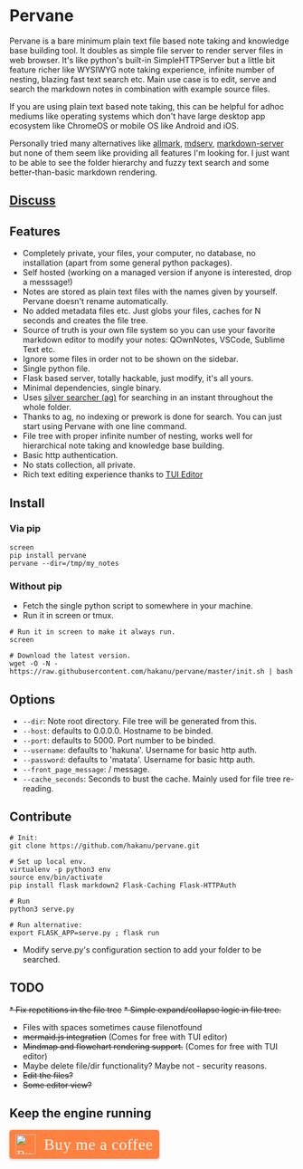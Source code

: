 # Pervane

Pervane is a bare minimum plain text file based note taking and knowledge base building tool.
It doubles as simple file server to render server files in web browser.
It's like python's built-in SimpleHTTPServer but a little bit feature richer like WYSIWYG note taking experience, infinite number of nesting, blazing fast text search etc.
Main use case is to edit, serve and search the markdown notes in combination with example source files.

If you are using plain text based note taking, this can be helpful for adhoc mediums like operating systems which don't have large desktop app ecosystem like ChromeOS or mobile OS like Android and iOS.

Personally tried many alternatives like [allmark](https://github.com/andreaskoch/allmark), [mdserv](https://www.npmjs.com/package/markserv), [markdown-server](https://pypi.org/project/markdown-server/) but none of them seem like providing all features I'm looking for. I just want to be able to see the folder hierarchy and fuzzy text search and some better-than-basic markdown rendering.

## [Discuss](https://reddit.com/r/pervane/)

## Features

* Completely private, your files, your computer, no database, no installation (apart from some general python packages).
* Self hosted (working on a managed version if anyone is interested, drop a messsage!)
* Notes are stored as plain text files with the names given by yourself. Pervane doesn't rename automatically.
* No added metadata files etc. Just globs your files, caches for N seconds and creates the file tree.
* Source of truth is your own file system so you can use your favorite markdown editor to modify your notes: QOwnNotes, VSCode, Sublime Text etc. 
* Ignore some files in order not to be shown on the sidebar.
* Single python file.
* Flask based server, totally hackable, just modify, it's all yours.
* Minimal dependencies, single binary.
* Uses [silver searcher (ag)](https://github.com/ggreer/the_silver_searcher) for searching in an instant throughout the whole folder.
* Thanks to ag, no indexing or prework is done for search. You can just start using Pervane with one line command.
* File tree with proper infinite number of nesting, works well for hierarchical note taking and knowledge base building.
* Basic http authentication.
* No stats collection, all private.
* Rich text editing experience thanks to [TUI Editor](https://github.com/nhn/tui.editor)

## Install

### Via pip

```shell
screen
pip install pervane
pervane --dir=/tmp/my_notes
```

### Without pip

* Fetch the single python script to somewhere in your machine.
* Run it in screen or tmux.

```shell
# Run it in screen to make it always run.
screen

# Download the latest version.
wget -O -N - https://raw.githubusercontent.com/hakanu/pervane/master/init.sh | bash
```

## Options

* `--dir`: Note root directory. File tree will be generated from this.
* `--host`: defaults to 0.0.0.0. Hostname to be binded.
* `--port`: defaults to 5000. Port number to be binded.
* `--username`: defaults to 'hakuna'. Username for basic http auth.
* `--password`: defaults to 'matata'. Username for basic http auth.
* `--front_page_message`: / message.
* `--cache_seconds`: Seconds to bust the cache. Mainly used for file tree re-reading.

## Contribute

```shell
# Init:
git clone https://github.com/hakanu/pervane.git

# Set up local env.
virtualenv -p python3 env
source env/bin/activate
pip install flask markdown2 Flask-Caching Flask-HTTPAuth

# Run
python3 serve.py

# Run alternative:
export FLASK_APP=serve.py ; flask run 
```

* Modify serve.py's configuration section to add your folder to be searched.

## TODO

~~* Fix repetitions in the file tree~~
~~* Simple expand/collapse logic in file tree.~~
* Files with spaces sometimes cause filenotfound
* ~~mermaid.js integration~~ (Comes for free with TUI editor)
* ~~Mindmap and flowchart rendering support.~~ (Comes for free with TUI editor)
* Maybe delete file/dir functionality? Maybe not - security reasons.
* ~~Edit the files?~~
* ~~Some editor view?~~

## Keep the engine running

<style>.bmc-button img{width: 35px !important;margin-bottom: 1px !important;box-shadow: none !important;border: none !important;vertical-align: middle !important;}.bmc-button{padding: 7px 10px 7px 10px !important;line-height: 35px !important;height:51px !important;min-width:217px !important;text-decoration: none !important;display:inline-flex !important;color:#FFFFFF !important;background-color:#FF813F !important;border-radius: 5px !important;border: 1px solid transparent !important;padding: 7px 10px 7px 10px !important;font-size: 22px !important;letter-spacing: 0.6px !important;box-shadow: 0px 1px 2px rgba(190, 190, 190, 0.5) !important;-webkit-box-shadow: 0px 1px 2px 2px rgba(190, 190, 190, 0.5) !important;margin: 0 auto !important;font-family:'Cookie', cursive !important;-webkit-box-sizing: border-box !important;box-sizing: border-box !important;-o-transition: 0.3s all linear !important;-webkit-transition: 0.3s all linear !important;-moz-transition: 0.3s all linear !important;-ms-transition: 0.3s all linear !important;transition: 0.3s all linear !important;}.bmc-button:hover, .bmc-button:active, .bmc-button:focus {-webkit-box-shadow: 0px 1px 2px 2px rgba(190, 190, 190, 0.5) !important;text-decoration: none !important;box-shadow: 0px 1px 2px 2px rgba(190, 190, 190, 0.5) !important;opacity: 0.85 !important;color:#FFFFFF !important;}</style><link href="https://fonts.googleapis.com/css?family=Cookie" rel="stylesheet"><a class="bmc-button" target="_blank" href="https://www.buymeacoffee.com/haku"><img src="https://cdn.buymeacoffee.com/buttons/bmc-new-btn-logo.svg" alt="Buy me a coffee"><span style="margin-left:15px;font-size:28px !important;">Buy me a coffee</span></a>

